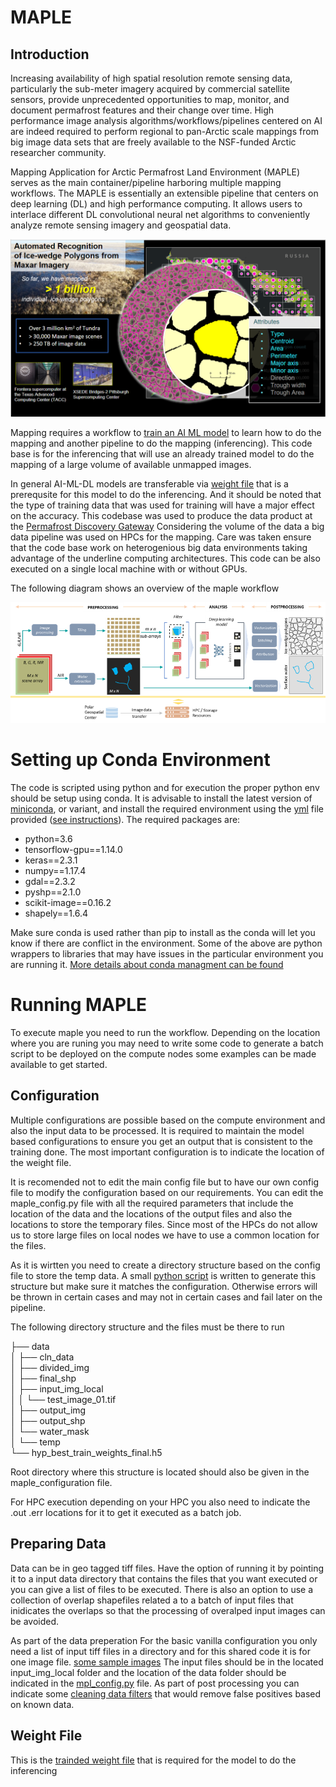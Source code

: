 # MAPLE

## Introduction
Increasing availability of high spatial resolution remote sensing data, particularly the sub-meter imagery acquired by commercial satellite sensors, provide unprecedented opportunities to map, monitor, and document permafrost features and their change over time. High performance image analysis algorithms/workflows/pipelines centered on AI are indeed required to perform regional to pan-Arctic scale mappings from big image data sets that are freely available to the NSF-funded Arctic researcher community.

Mapping Application for Arctic Permafrost Land Environment (MAPLE) serves as the main container/pipeline harboring multiple mapping workflows. The MAPLE is essentially an extensible pipeline that centers on deep learning (DL) and high performance computing. It allows users to interlace different DL convolutional neural net algorithms to conveniently analyze remote sensing imagery and geospatial data.

![overview](maple_overview.png)

Mapping requires a workflow to [train an AI ML model](https://github.com/PermafrostDiscoveryGateway/MAPLE_v3/tree/main/MAPLE_Training) to learn how to do the mapping and another pipeline to do the mapping (inferencing). This code base is for the inferencing that will use an already trained model to do the mapping of a large volume of available unmapped images.

In general AI-ML-DL models are transferable via [weight file](#weight-file) that is a prerequsite for this model to do the inferencing. And it should be noted that the type of training data that was used for training will have a major effect on the accuracy. This codebase was used to produce the data product at the [Permafrost Discovery Gateway](https://arcticdata.io/catalog/portals/permafrost) Considering the volume of the data a big data pipeline was used on HPCs for the mapping. Care was taken ensure that the code base work on heterogenious big data environments taking advantage of the underline computing architectures. This code can be also executed on a single local machine with or without GPUs.

The following diagram shows an overview of the maple workflow

![workflow](maple_workflow.png)

# Setting up Conda Environment
The code is scripted using python and for execution the proper python env should be setup using conda. It is advisable to install the latest version of [miniconda](https://docs.conda.io/projects/miniconda/en/latest/#quick-command-line-install), or variant, and install the required environment using the [yml](https://github.com/PermafrostDiscoveryGateway/MAPLE_v3/blob/main/environment_maple.yml) file provided ([see instructions](https://conda.io/projects/conda/en/latest/user-guide/tasks/manage-environments.html#creating-an-environment-from-an-environment-yml-file)). The required packages are:

  - python=3.6
  - tensorflow-gpu==1.14.0
  - keras==2.3.1
  - numpy==1.17.4
  - gdal==2.3.2
  - pyshp==2.1.0
  - scikit-image==0.16.2
  - shapely==1.6.4

Make sure conda is used rather than pip to install as the conda will let you know if there are conflict in the environment. Some of the above are python wrappers to libraries that may have issues in the particular environment you are running it. [More details about conda managment can be found](https://conda.io/projects/conda/en/latest/user-guide/tasks/manage-conda.html)


# Running MAPLE

To execute maple you need to run the workflow. Depending on the location where you are runing you may need to write some code to generate a batch script to be deployed on the compute nodes some examples can be made available to get started.

## Configuration
Multiple configurations are possible based on the compute environment and also the input data to be processed.
It is required to maintain the model based configurations to ensure you get an output that is consistent to the training done. The most important configuration is to indicate the location of the weight file.

It is recomended not to edit the main config file but to have our own config file to modify the configuration based on our requirements. You can edit the maple_config.py file with all the required parameters that include the location of the data and the locations of the output files and also the locations to store the temporary files. Since most of the HPCs do not allow us to store large files on local nodes we have to use a common location for the files.

As it is wirtten you need to create a directory structure based on the config file to store the temp data. A small [python script](mpl_workflow_create_dir_struct.py) is written  to generate this structure but make sure it matches the configuration. Otherwise errors will be thrown in certain cases and may not in certain cases and fail later on the pipeline.

The following directory structure and the files must be there to run

├── data <br>
│ ├── cln_data <br>
│ ├── divided_img <br>
│ ├── final_shp <br>
│ ├── input_img_local <br>
│ │    └── test_image_01.tif <br>
│ ├── output_img <br>
│ ├── output_shp <br>
│ └── water_mask <br>
│    └── temp <br>
└── hyp_best_train_weights_final.h5 <br>

Root directory where this structure is located should also be given in the maple_configuration file.

For HPC execution depending on your HPC you also need to indicate the .out .err locations for it to get it executed as a batch job.

## Preparing Data

Data can be in geo tagged tiff files. Have the option of running it by pointing it to a input data directory that contains the files that you want executed or you can give a list of files to be executed. There is also an option to use a collection of overlap shapefiles related a to a batch of input files that inidicates the overlaps so that the processing of overalped input images can be avoided.

As part of the data preperation
For the basic vanilla configuration you only need a list of input tiff files in a directory and for this shared code it is for one image file. [some sample images](https://drive.google.com/drive/folders/16NH5tOHI7ZLwDPE55wrif9Cacri-c-wN?usp=sharing) The input files should be in the located input_img_local folder and the location of the data folder should be indicated in the [mpl_config.py](https://github.com/PermafrostDiscoveryGateway/MAPLE_v3/blob/main/mpl_config.py) file. As part of post processing you can indicate some [cleaning data filters](https://drive.google.com/file/d/1s4aKpLh4IL7YFkk4pqdhnDSqg-9eMk8M/view?usp=drive_link) that would remove false positives based on known data.

<h2 id="weight-file"> Weight File </h2>

This is the [trainded weight file](https://drive.google.com/file/d/1R51e8YqTKvc_5lq7wSKEbu1G1nyV1-YZ/view?usp=drive_link) that is required for the model to do the inferencing


